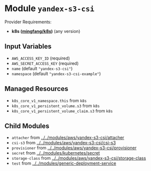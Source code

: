 
# Module `yandex-s3-csi`

Provider Requirements:
* **k8s ([mingfang/k8s](https://registry.terraform.io/providers/mingfang/k8s/latest))** (any version)

## Input Variables
* `AWS_ACCESS_KEY_ID` (required)
* `AWS_SECRET_ACCESS_KEY` (required)
* `name` (default `"yandex-s3-csi"`)
* `namespace` (default `"yandex-s3-csi-example"`)

## Managed Resources
* `k8s_core_v1_namespace.this` from `k8s`
* `k8s_core_v1_persistent_volume.s3` from `k8s`
* `k8s_core_v1_persistent_volume_claim.s3` from `k8s`

## Child Modules
* `attacher` from [../../modules/aws/yandex-s3-csi/attacher](../../modules/aws/yandex-s3-csi/attacher)
* `csi-s3` from [../../modules/aws/yandex-s3-csi/csi-s3](../../modules/aws/yandex-s3-csi/csi-s3)
* `provisioner` from [../../modules/aws/yandex-s3-csi/provisioner](../../modules/aws/yandex-s3-csi/provisioner)
* `secret` from [../../modules/kubernetes/secret](../../modules/kubernetes/secret)
* `storage-class` from [../../modules/aws/yandex-s3-csi/storage-class](../../modules/aws/yandex-s3-csi/storage-class)
* `test` from [../../modules/generic-deployment-service](../../modules/generic-deployment-service)

